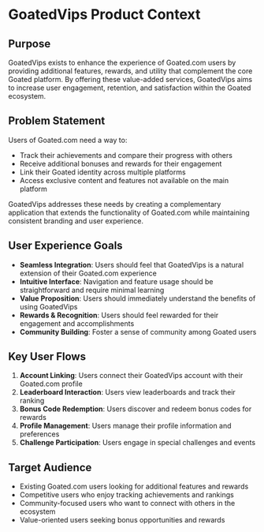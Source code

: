 # GoatedVips Product Context

## Purpose
GoatedVips exists to enhance the experience of Goated.com users by providing additional features, rewards, and utility that complement the core Goated platform. By offering these value-added services, GoatedVips aims to increase user engagement, retention, and satisfaction within the Goated ecosystem.

## Problem Statement
Users of Goated.com need a way to:
- Track their achievements and compare their progress with others
- Receive additional bonuses and rewards for their engagement
- Link their Goated identity across multiple platforms
- Access exclusive content and features not available on the main platform

GoatedVips addresses these needs by creating a complementary application that extends the functionality of Goated.com while maintaining consistent branding and user experience.

## User Experience Goals
- **Seamless Integration**: Users should feel that GoatedVips is a natural extension of their Goated.com experience
- **Intuitive Interface**: Navigation and feature usage should be straightforward and require minimal learning
- **Value Proposition**: Users should immediately understand the benefits of using GoatedVips
- **Rewards & Recognition**: Users should feel rewarded for their engagement and accomplishments
- **Community Building**: Foster a sense of community among Goated users

## Key User Flows
1. **Account Linking**: Users connect their GoatedVips account with their Goated.com profile
2. **Leaderboard Interaction**: Users view leaderboards and track their ranking
3. **Bonus Code Redemption**: Users discover and redeem bonus codes for rewards
4. **Profile Management**: Users manage their profile information and preferences
5. **Challenge Participation**: Users engage in special challenges and events

## Target Audience
- Existing Goated.com users looking for additional features and rewards
- Competitive users who enjoy tracking achievements and rankings
- Community-focused users who want to connect with others in the ecosystem
- Value-oriented users seeking bonus opportunities and rewards
